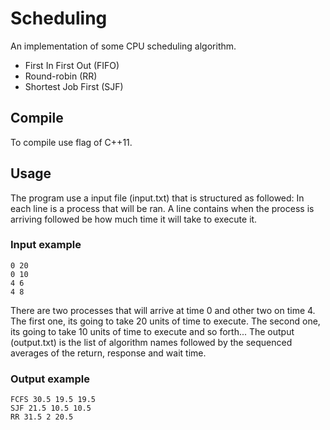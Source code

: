 # Scheduling
An implementation of some CPU scheduling algorithm.
* First In First Out (FIFO)
* Round-robin (RR)
* Shortest Job First (SJF)
## Compile
To compile use flag of C++11.
## Usage
The program use a input file (input.txt) that is structured as followed:
In each line is a process that will be ran. A line contains when the process is arriving followed be how much time it will take to execute it.
### Input example
```
0 20
0 10
4 6
4 8
```
There are two processes that will arrive at time 0 and other two on time 4. The first one, its going to take 20 units of time to execute. The second one, its going to take 10 units of time to execute and so forth...
The output (output.txt) is the list of algorithm names followed by the sequenced averages of the return, response and wait time.
### Output example
```
FCFS 30.5 19.5 19.5
SJF 21.5 10.5 10.5
RR 31.5 2 20.5
```